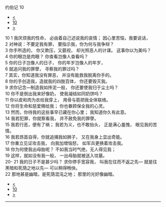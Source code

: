 ﻿





 约伯记 10




* [<](bible/JOB09.md)
* [10](bible/JOB.md)
* [>](bible/JOB11.md)



 
10 
1 我厌烦我的性命， 必由着自己述说我的哀情； 因心里苦恼，我要说话，  
2 对神说：不要定我有罪， 要指示我，你为何与我争辩？  
3 你手所造的， 你又欺压，又藐视， 却光照恶人的计谋。 这事你以为美吗？  
4 你的眼岂是肉眼？ 你查看岂像人查看吗？  
5 你的日子岂像人的日子， 你的年岁岂像人的年岁，  
6 就追问我的罪孽， 寻察我的罪过吗？  
7 其实，你知道我没有罪恶， 并没有能救我脱离你手的。  
8 你的手创造我，造就我的四肢百体， 你还要毁灭我。  
9 求你记念—制造我如抟泥一般， 你还要使我归于尘土吗？  
10 你不是倒出我来好像奶， 使我凝结如同奶饼吗？  
11 你以皮和肉为衣给我穿上， 用骨与筋把我全体联络。  
12 你将生命和慈爱赐给我； 你也眷顾保全我的心灵。  
13 然而，你待我的这些事早已藏在你心里； 我知道你久有此意。  
14 我若犯罪，你就察看我， 并不赦免我的罪孽。  
15 我若行恶，便有了祸； 我若为义，也不敢抬头， 正是满心羞愧， 眼见我的苦情。  
16 我若昂首自得，你就追捕我如狮子， 又在我身上显出奇能。  
17 你重立见证攻击我， 向我加增恼怒， 如军兵更换着攻击我。     
18 你为何使我出母胎呢？ 不如我当时气绝，无人得见我；  
19 这样，就如没有我一般， 一出母胎就被送入坟墓。  
20-
21 我的日子不是甚少吗？ 求你停手宽容我， 叫我在往而不返之先— 就是往黑暗和死荫之地以先— 可以稍得畅快。  
22 那地甚是幽暗，是死荫混沌之地； 那里的光好像幽暗。 
* [<](bible/JOB09.md)
* [10](bible/JOB.md)
* [>](bible/JOB11.md)





---









